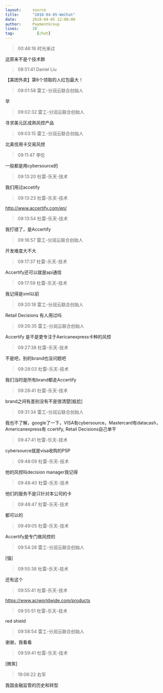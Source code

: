 ```yaml
---
layout:     source 
title:      "2018-04-05-WeChat"
date:       2018-04-05 12:00:00
author:     PaymentGroup
lines:      28 
tag:		  [chat]
---
```

> 00:46:16  时光来过  
   
这原来不是个技术群  
   
> 08:51:41  Daniel Liu  
   
【美团外卖】第6个领取的人红包最大！  
   
> 09:01:58  雷工-分润云联合创始人  
   
早  
   
> 09:02:32  雷工-分润云联合创始人  
   
寻求美元区成熟风控产品  
   
> 09:03:15  雷工-分润云联合创始人  
   
北美信用卡交易风控  
   
> 09:11:47  李伦  
   
一般都是用cybersource的  
   
> 09:13:20  杜雷-乐天-技术  
   
我们用过accetify  
   
> 09:13:23  杜雷-乐天-技术  
   
http://www.accertify.com/en/  
   
> 09:13:54  杜雷-乐天-技术  
   
我打错了，是Accertify  
   
> 09:16:57  雷工-分润云联合创始人  
   
开发难度大不大  
   
> 09:17:37  杜雷-乐天-技术  
   
Accertify还可以就是api通信  
   
> 09:17:59  杜雷-乐天-技术  
   
我记得是xml以前  
   
> 09:20:18  雷工-分润云联合创始人  
   
Retail Decisions 有人用过吗  
   
> 09:26:35  雷工-分润云联合创始人  
   
Accertify 是不是更专注于Aericanexpress卡种的风控  
   
> 09:27:38  杜雷-乐天-技术  
   
不是吧，别的brand也没问题吧  
   
> 09:28:03  杜雷-乐天-技术  
   
我们当时是所有brand都走Accertify   
   
> 09:28:41  杜雷-乐天-技术  
   
brand之间有差别没有不是很清楚[尴尬]  
   
> 09:31:34  雷工-分润云联合创始人  
   
我也不了解，google了一下，VISA有cybersource，Mastercard有datacash，Americanexpress有 ccertify,   Retail Decisions自己单干  
   
> 09:47:41  杜雷-乐天-技术  
   
cybersource就是visa收购的PSP  
   
> 09:48:09  杜雷-乐天-技术  
   
他的风控叫decision manager我记得  
   
> 09:48:40  杜雷-乐天-技术  
   
他们的服务不是只针对本公司的卡  
   
> 09:48:47  杜雷-乐天-技术  
   
都可以的  
   
> 09:49:05  杜雷-乐天-技术  
   
Accertify是专门做风控的  
   
> 09:54:28  雷工-分润云联合创始人  
   
[强]  
   
> 09:55:38  杜雷-乐天-技术  
   
还有这个  
   
> 09:55:41  杜雷-乐天-技术  
   
https://www.aciworldwide.com/products  
   
> 09:55:51  杜雷-乐天-技术  
   
red shield  
   
> 09:58:54  雷工-分润云联合创始人  
   
谢谢，我看看  
   
> 09:59:41  杜雷-乐天-技术  
   
[微笑]  
   
> 19:06:22  右军  
   
我国金融监管的历史和转型  
   
